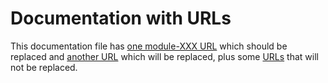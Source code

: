 # Documentation with URLs

This documentation file has [one module-XXX URL](https://github.com/gruntwork-io/module-aws-monitoring-public) which should be
replaced and [another URL](https://github.com/gruntwork-io/module-ecs-public/foo/bar/baz) which will be replaced, plus some
[URLs](https://www.google.com) that will not be replaced.